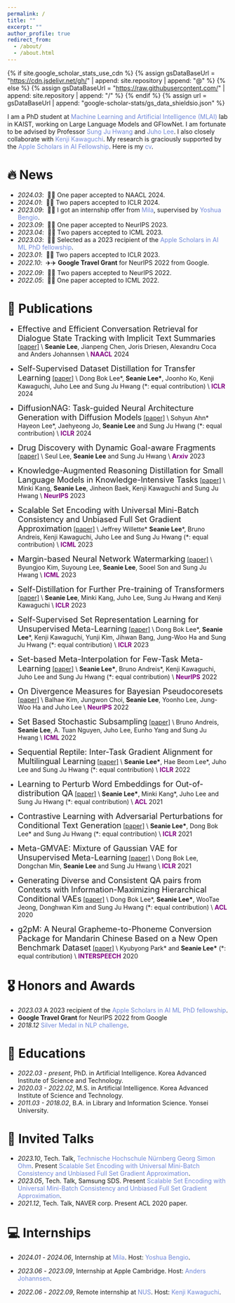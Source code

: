 ```yaml
---
permalink: /
title: ""
excerpt: ""
author_profile: true
redirect_from: 
  - /about/
  - /about.html
---
```


{% if site.google_scholar_stats_use_cdn %}
{% assign gsDataBaseUrl = "https://cdn.jsdelivr.net/gh/" | append: site.repository | append: "@" %}
{% else %}
{% assign gsDataBaseUrl = "https://raw.githubusercontent.com/" | append: site.repository | append: "/" %}
{% endif %}
{% assign url = gsDataBaseUrl | append: "google-scholar-stats/gs_data_shieldsio.json" %}

<span class='anchor' id='about-me'></span>

I am a PhD student at <a href="https://www.mlai-kaist.com/" style="color: #7289da; text-decoration: none;">Machine Learning and Artificial Intelligence (MLAI)</a> lab in KAIST, working on Large Language Models and GFlowNet. I am fortunate to be advised by Professor <a href="http://www.sungjuhwang.com/" style="color: #7289da; text-decoration: none;">Sung Ju Hwang</a> and <a href="https://juho-lee.github.io/" style="color: #7289da; text-decoration: none;">Juho Lee</a>. I also closely collaborate with <a href="https://ml.comp.nus.edu.sg/kawaguchi" style="color: #7289da; text-decoration: none;">Kenji Kawaguchi</a>. My research is graciously supported by the <a href="https://machinelearning.apple.com/updates/apple-scholars-aiml-2023" style="color: #7289da; text-decoration: none;">Apple Scholars in AI Fellowship</a>. Here is my <a href="https://seanie12.github.io/assets/cv.pdf" class="link-in-list" style="color: #7289da; text-decoration: none;"> cv</a>.



# 🔥 News
- *2024.03*: &nbsp;🎉🎉 One paper accepted to NAACL 2024.
- *2024.01*: &nbsp;🎉🎉 Two papers accepted to ICLR 2024.
- *2023.09*: &nbsp;🎉🎉 I got an internship offer from <a href="https://mila.quebec/en/" style="color: #7289da; text-decoration: none;" >Mila</a>, supervised by <a href="https://yoshuabengio.org/" style="color: #7289da; text-decoration: none;">Yoshua Bengio</a>.
- *2023.09*: &nbsp;🎉🎉 One paper accepted to NeurIPS 2023.
- *2023.04*: &nbsp;🎉🎉 Two papers accepted to ICML 2023.
- *2023.03*: &nbsp;🎉🎉 Selected as a 2023 recipient of the <a href="https://machinelearning.apple.com/updates/apple-scholars-aiml-2023" style="color: #7289da; text-decoration: none;">Apple Scholars in AI ML PhD fellowship</a>.
- *2023.01*: &nbsp;🎉🎉 Two papers accepted to ICLR 2023.
- *2022.10*: &nbsp;✈️✈️ **Google Travel Grant** for NeurIPS 2022 from Google.
- *2022.09*: &nbsp;🎉🎉 Two papers accepted to NeurIPS 2022. 
- *2022.05*: &nbsp;🎉🎉 One paper accepted to ICML 2022. 
<!-- - *2022.02*: &nbsp;🎉🎉 Lorem ipsum dolor sit amet, consectetur adipiscing elit. Vivamus ornare aliquet ipsum, ac tempus justo dapibus sit amet.  -->

# 📝 Publications 

- <font size="4">Effective and Efficient Conversation Retrieval for Dialogue State Tracking with Implicit Text Summaries</font>
[[paper]](https://arxiv.org/abs/2402.13043) \\
**Seanie Lee**, Jianpeng Chen, Joris Driesen, Alexandru Coca and  Anders Johannsen \\
<span style="color:purple">**NAACL**</span> 2024

- <font size="4">Self-Supervised Dataset Distillation for Transfer Learning</font>
[[paper]](https://arxiv.org/abs/2310.06511) \\
Dong Bok Lee\*, **Seanie Lee\***, Joonho Ko, Kenji Kawaguchi, Juho Lee and Sung Ju Hwang (\*: equal contribution) \\
<span style="color:purple">**ICLR**</span> 2024


- <font size="4">DiffusionNAG: Task-guided Neural Architecture Generation with Diffusion Models</font>
[[paper]](https://arxiv.org/abs/2305.16943) \\
Sohyun Ahn\*  Hayeon Lee\*, Jaehyeong Jo, **Seanie Lee** and Sung Ju Hwang (\*: equal contribution) \\
<span style="color:purple">**ICLR**</span> 2024

- <font size="4">Drug Discovery with Dynamic Goal-aware Fragments</font>
[[paper]](https://arxiv.org/abs/2310.00841) \\
Seul Lee, **Seanie Lee** and Sung Ju Hwang \\
<span style="color:purple">**Arxiv**</span> 2023

- <font size="4">Knowledge-Augmented Reasoning Distillation for Small Language Models in Knowledge-Intensive Tasks</font>
[[paper]](https://arxiv.org/abs/2305.18395) \\
Minki Kang, **Seanie Lee**, Jinheon Baek, Kenji Kawaguchi and Sung Ju Hwang \\
<span style="color:purple">**NeurIPS**</span> 2023



- <font size="4">Scalable Set Encoding with Universal Mini-Batch Consistency and Unbiased Full Set Gradient Approximation</font>
[[paper]](https://arxiv.org/abs/2208.12401) \\
Jeffrey Willette\*  **Seanie Lee**\*, Bruno Andreis, Kenji Kawaguchi, Juho Lee and Sung Ju Hwang (\*: equal contribution) \\
<span style="color:purple">**ICML**</span> 2023


- <font size="4">Margin-based Neural Network Watermarking</font>
[[paper]](https://proceedings.mlr.press/v202/kim23o.html) \\
Byungjoo Kim, Suyoung Lee,  **Seanie Lee**, Sooel Son and Sung Ju Hwang  \\
<span style="color:purple">**ICML**</span> 2023

- <font size="4">Self-Distillation for Further Pre-training of Transformers</font>
[[paper]](https://openreview.net/forum?id=kj6oK_Hj40) \\
 **Seanie Lee**, Minki Kang,  Juho Lee, Sung Ju Hwang and Kenji Kawaguchi  \\
<span style="color:purple">**ICLR**</span> 2023

- <font size="4">Self-Supervised Set Representation Learning for Unsupervised Meta-Learning</font>
[[paper]](https://openreview.net/forum?id=kIAx30hYi_p) \\
Dong Bok Lee\*, **Seanie Lee**\*, Kenji Kawaguchi, Yunji Kim, Jihwan Bang, Jung-Woo Ha and Sung Ju Hwang (\*: equal contribution)  \\
<span style="color:purple">**ICLR**</span> 2023

- <font size="4">Set-based Meta-Interpolation for Few-Task Meta-Learning</font>
[[paper]](https://arxiv.org/abs/2205.09990) \\
 **Seanie Lee\***, Bruno Andreis\*, Kenji Kawaguchi, Juho Lee and Sung Ju Hwang (\*: equal contribution) \\
<span style="color:purple">**NeurIPS**</span> 2022


- <font size="4">On Divergence Measures for Bayesian Pseudocoresets</font>
[[paper]](http://arxiv.org/abs/2210.06205) \\
 Balhae Kim, Jungwon Choi, **Seanie Lee**, Yoonho Lee, Jung-Woo Ha and Juho Lee \\
<span style="color:purple">**NeurIPS**</span> 2022


- <font size="4">Set Based Stochastic Subsampling</font>
[[paper]](https://arxiv.org/abs/2006.14222) \\
Bruno Andreis, **Seanie Lee**, A. Tuan Nguyen, Juho Lee, Eunho Yang and Sung Ju Hwang \\
<span style="color:purple">**ICML**</span> 2022

- <font size="4">Sequential Reptile: Inter-Task Gradient Alignment for Multilingual Learning</font>
[[paper]](https://openreview.net/forum?id=ivQruZvXxtz) \\
**Seanie Lee\***, Hae Beom Lee\*, Juho Lee and Sung Ju Hwang (\*: equal contribution) \\
<span style="color:purple">**ICLR**</span> 2022

- <font size="4">Learning to Perturb Word Embeddings for Out-of-distribution QA</font>
[[paper]](https://aclanthology.org/2021.acl-long.434/) \\
**Seanie Lee\***, Minki Kang\*, Juho Lee and Sung Ju Hwang (\*: equal contribution) \\
<span style="color:purple">**ACL**</span> 2021

- <font size="4">Contrastive Learning with Adversarial Perturbations for Conditional Text Generation</font>
[[paper]](https://openreview.net/forum?id=Wga_hrCa3P3) \\
**Seanie Lee\***, Dong Bok Lee\* and Sung Ju Hwang (\*: equal contribution) \\
<span style="color:purple">**ICLR**</span> 2021


- <font size="4">Meta-GMVAE: Mixture of Gaussian VAE for Unsupervised Meta-Learning</font>
[[paper]](https://openreview.net/forum?id=wS0UFjsNYjn) \\
Dong Bok Lee, Dongchan Min, **Seanie Lee** and Sung Ju Hwang \\
<span style="color:purple">**ICLR**</span> 2021


- <font size="4">Generating Diverse and Consistent QA pairs from Contexts with Information-Maximizing Hierarchical Conditional VAEs</font>
[[paper]](https://aclanthology.org/2020.acl-main.20/) \\
 Dong Bok Lee\*, **Seanie Lee\***, WooTae Jeong, Donghwan Kim and Sung Ju Hwang (\*: equal contribution) \\
<span style="color:purple">**ACL**</span> 2020


- <font size="4">g2pM: A Neural Grapheme-to-Phoneme Conversion Package for Mandarin Chinese Based on a New Open Benchmark Dataset</font>
[[paper]](https://www.isca-speech.org/archive/pdfs/interspeech_2020/park20c_interspeech.pdf) \\
Kyubyong Park\* and **Seanie Lee\*** (\*: equal contribution) \\
<span style="color:purple">**INTERSPEECH**</span> 2020



# 🎖 Honors and Awards
- *2023.03* A 2023 recipient of the <a href="https://machinelearning.apple.com/updates/apple-scholars-aiml-2023" style="color: #7289da; text-decoration: none;">Apple Scholars in AI ML PhD fellowship</a>.
- **Google Travel Grant** for NeurIPS 2022 from Google
- *2018.12* <a href="https://github.com/naver/nlp-challenge" style="color: #7289da; text-decoration: none;">Silver Medal in NLP challenge</a>.
<!-- - *2021.09* Lorem ipsum dolor sit amet, consectetur adipiscing elit. Vivamus ornare aliquet ipsum, ac tempus justo dapibus sit amet.  -->

# 📖 Educations
- *2022.03 - present*, PhD. in Artificial Intelligence. Korea Advanced Institute of Science and Technology.
- *2020.03 - 2022.02*, M.S. in Artificial Intelligence. Korea Advanced Institute of Science and Technology.
- *2011.03 - 2018.02*, B.A. in Library and Information Science. Yonsei University.
<!-- - *2008.03 - 2011.02*, Hanyoung Foreign Language High School. -->



# 💬 Invited Talks
- *2023.10*, Tech. Talk, <a href="https://www.th-nuernberg.de/en/" style="color: #7289da; text-decoration: none;">Technische Hochschule Nürnberg Georg Simon Ohm</a>. Present <a href="https://docs.google.com/presentation/d/1s0M7g0kkl2tfiAEiX51uMoaAY7-EuEXt/edit?usp=sharing&ouid=117903268632818009810&rtpof=true&sd=true" style="color: #7289da; text-decoration: none;">Scalable Set Encoding with Universal Mini-Batch Consistency and Unbiased Full Set Gradient Approximation</a>.
- *2023.05*, Tech. Talk, Samsung SDS. Present <a href="https://docs.google.com/presentation/d/1s0M7g0kkl2tfiAEiX51uMoaAY7-EuEXt/edit?usp=sharing&ouid=117903268632818009810&rtpof=true&sd=true" style="color: #7289da; text-decoration: none;">Scalable Set Encoding with Universal Mini-Batch Consistency and Unbiased Full Set Gradient Approximation</a>.
- *2021.12*, Tech. Talk, NAVER corp. Present ACL 2020 paper. 
<!-- - *2021.03*, Lorem ipsum dolor sit amet, consectetur adipiscing elit. Vivamus ornare aliquet ipsum, ac tempus justo dapibus sit amet.  \| [\[video\]](https://github.com/) -->

# 💻 Internships
- *2024.01* - *2024.06*, Internship at <a href="https://mila.quebec/en/" style="color: #7289da; text-decoration: none;">Mila</a>. Host: <a href="https://yoshuabengio.org/" style="color: #7289da; text-decoration: none;">Yoshua Bengio</a>.

- *2023.06* - *2023.09*, Internship at Apple Cambridge. Host: <a href="http://www.johannsen.com/" style="color: #7289da; text-decoration: none;">Anders Johannsen</a>.
- *2022.06* - *2022.09*, Remote internship at <a href="https://ml.comp.nus.edu.sg/" style="color: #7289da; text-decoration: none;">NUS</a>. Host: <a href="https://ml.comp.nus.edu.sg/kawaguchi" style="color: #7289da; text-decoration: none;">Kenji Kawaguchi</a>.
